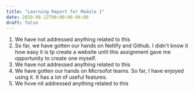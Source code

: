 ```yaml
---
title: "Learning Report for Module 1"
date: 2020-08-12T00:00:00-04:00
draft: false
---
```

1. We have not addressed anything related to this 
2. So far, we have gotten our hands on Netlify and Github. I didn't know it how easy it is tp create a website until this assignment gave me opportunity to create one myself. 
3. We have not addressed anything related to this 
4. We have gotten our hands on Micrsofot teams. So far, I have enjoyed using it. It has a lot of useful features.
5. We hvve nit addressed anything related to this
